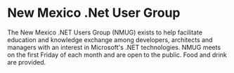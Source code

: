 # New Mexico .Net User Group

The New Mexico .NET Users Group (NMUG) exists to help facilitate education and knowledge exchange among developers, architects and managers with an interest in Microsoft's .NET technologies. NMUG meets on the first Friday of each month and are open to the public. Food and drink are provided.
